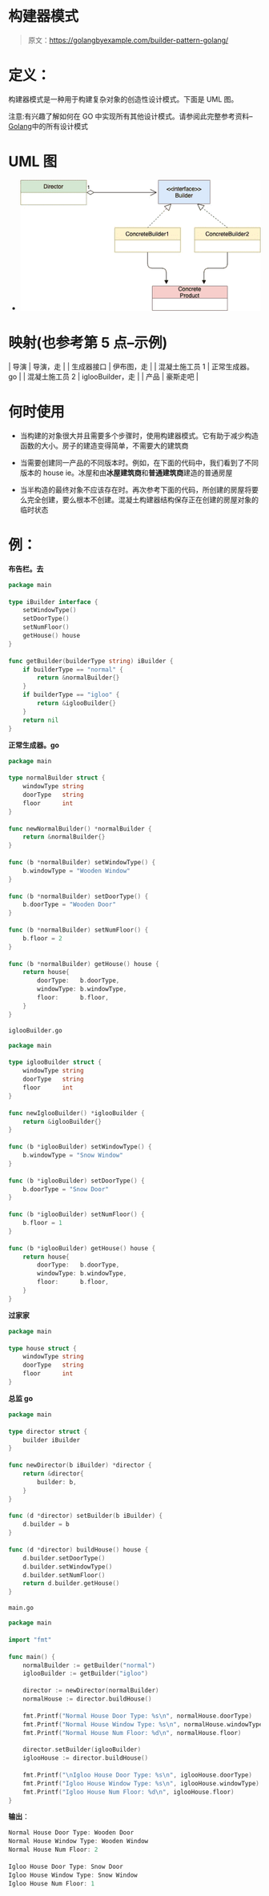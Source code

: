 # 构建器模式

> 原文：<https://golangbyexample.com/builder-pattern-golang/>

# **定义**：

构建器模式是一种用于构建复杂对象的创造性设计模式。下面是 UML 图。

注意:有兴趣了解如何在 GO 中实现所有其他设计模式。请参阅此完整参考资料–[Golang](https://golangbyexample.com/all-design-patterns-golang/)中的所有设计模式

# **UML 图**



*   ![](img/636a38ada58dfd0df19e87ad386b9afd.png)



# **映射(也参考第 5 点–示例)**



| 导演 | 导演，走 |
| 生成器接口 | 伊布图，走 |
| 混凝土施工员 1 | 正常生成器。go |
| 混凝土施工员 2 | iglooBuilder，走 |
| 产品 | 豪斯走吧 |



# **何时使用**

*   当构建的对象很大并且需要多个步骤时，使用构建器模式。它有助于减少构造函数的大小。房子的建造变得简单，不需要大的建筑商

*   当需要创建同一产品的不同版本时。例如，在下面的代码中，我们看到了不同版本的 house ie。冰屋和由**冰屋建筑商**和**普通建筑商**建造的普通房屋

*   当半构造的最终对象不应该存在时。再次参考下面的代码，所创建的房屋将要么完全创建，要么根本不创建。混凝土构建器结构保存正在创建的房屋对象的临时状态

# **例**：

**布告栏。去**

```go
package main

type iBuilder interface {
    setWindowType()
    setDoorType()
    setNumFloor()
    getHouse() house
}

func getBuilder(builderType string) iBuilder {
    if builderType == "normal" {
        return &normalBuilder{}
    }
    if builderType == "igloo" {
        return &iglooBuilder{}
    }
    return nil
}
```

**正常生成器。go**

```go
package main

type normalBuilder struct {
    windowType string
    doorType   string
    floor      int
}

func newNormalBuilder() *normalBuilder {
    return &normalBuilder{}
}

func (b *normalBuilder) setWindowType() {
    b.windowType = "Wooden Window"
}

func (b *normalBuilder) setDoorType() {
    b.doorType = "Wooden Door"
}

func (b *normalBuilder) setNumFloor() {
    b.floor = 2
}

func (b *normalBuilder) getHouse() house {
    return house{
        doorType:   b.doorType,
        windowType: b.windowType,
        floor:      b.floor,
    }
}
```

`iglooBuilder.go`

```go
package main

type iglooBuilder struct {
    windowType string
    doorType   string
    floor      int
}

func newIglooBuilder() *iglooBuilder {
    return &iglooBuilder{}
}

func (b *iglooBuilder) setWindowType() {
    b.windowType = "Snow Window"
}

func (b *iglooBuilder) setDoorType() {
    b.doorType = "Snow Door"
}

func (b *iglooBuilder) setNumFloor() {
    b.floor = 1
}

func (b *iglooBuilder) getHouse() house {
    return house{
        doorType:   b.doorType,
        windowType: b.windowType,
        floor:      b.floor,
    }
}
```

**过家家**

```go
package main

type house struct {
    windowType string
    doorType   string
    floor      int
}
```

**总监 go**

```go
package main

type director struct {
    builder iBuilder
}

func newDirector(b iBuilder) *director {
    return &director{
        builder: b,
    }
}

func (d *director) setBuilder(b iBuilder) {
    d.builder = b
}

func (d *director) buildHouse() house {
    d.builder.setDoorType()
    d.builder.setWindowType()
    d.builder.setNumFloor()
    return d.builder.getHouse()
}
```

`main.go`

```go
package main

import "fmt"

func main() {
    normalBuilder := getBuilder("normal")
    iglooBuilder := getBuilder("igloo")

    director := newDirector(normalBuilder)
    normalHouse := director.buildHouse()

    fmt.Printf("Normal House Door Type: %s\n", normalHouse.doorType)
    fmt.Printf("Normal House Window Type: %s\n", normalHouse.windowType)
    fmt.Printf("Normal House Num Floor: %d\n", normalHouse.floor)

    director.setBuilder(iglooBuilder)
    iglooHouse := director.buildHouse()

    fmt.Printf("\nIgloo House Door Type: %s\n", iglooHouse.doorType)
    fmt.Printf("Igloo House Window Type: %s\n", iglooHouse.windowType)
    fmt.Printf("Igloo House Num Floor: %d\n", iglooHouse.floor)
}
```

**输出**：

```go
Normal House Door Type: Wooden Door
Normal House Window Type: Wooden Window
Normal House Num Floor: 2

Igloo House Door Type: Snow Door
Igloo House Window Type: Snow Window
Igloo House Num Floor: 1
```